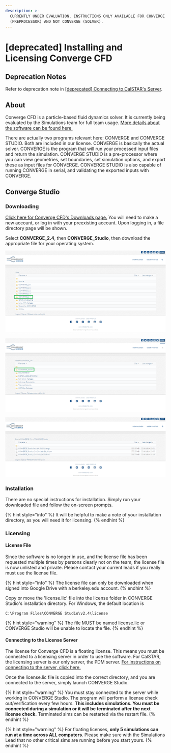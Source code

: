 ```yaml
---
description: >-
  CURRENTLY UNDER EVALUATION. INSTRUCTIONS ONLY AVAILABLE FOR CONVERGE STUDIO
  (PREPROCESSOR) AND NOT CONVERGE (SOLVER).
---
```


# \[deprecated\] Installing and Licensing Converge CFD

## Deprecation Notes

Refer to deprecation note in [\[deprecated\] Connecting to CalSTAR's Server](connecting-to-calstars-server.md).

## About

Converge CFD is a particle-based fluid dynamics solver. It is currently being evaluated by the Simulations team for full team usage. [More details about the software can be found here.](https://convergecfd.com/)

There are actually two programs relevant here: CONVERGE and CONVERGE STUDIO. Both are included in our license. CONVERGE is basically the actual solver. CONVERGE is the program that will run your processed input files and return the simulation. CONVERGE STUDIO is a pre-processor where you can view geometries, set boundaries, set simulation options, and export these as input files for CONVERGE. CONVERGE STUDIO is also capable of running CONVERGE in serial, and validating the exported inputs with CONVERGE.

## Converge Studio

### Downloading

[Click here for Converge CFD's Downloads page.](https://download.convergecfd.com/) You will need to make a new account, or log in with your preexisting account. Upon logging in, a file directory page will be shown.

Select **CONVERGE\_2.4**, then **CONVERGE\_Studio**, then download the appropriate file for your operating system. 

![File directory page, with CONVERGE\_2.4 highlighted](../../../.gitbook/assets/converge-root.PNG)

![Screen after first selection, with next link CONVERGE\_Studio highlighted](../../../.gitbook/assets/converge-first.PNG)

![Final selection screen](../../../.gitbook/assets/converge-final.PNG)

### Installation

There are no special instructions for installation. Simply run your downloaded file and follow the on-screen prompts. 

{% hint style="info" %}
It will be helpful to make a note of your installation directory, as you will need it for licensing.
{% endhint %}

### Licensing

#### License File

Since the software is no longer in use, and the license file has been requested multiple times by persons clearly not on the team, the license file is now unlisted and private. Please contact your current leads if you really must use the license file.

{% hint style="info" %}
The license file can only be downloaded when signed into Google Drive with a berkeley.edu account.
{% endhint %}

Copy or move the 'license.lic' file into the license folder in CONVERGE Studio's installation directory. For Windows, the default location is

```text
C:\Program Files\CONVERGE Studio\v2.4\license
```

{% hint style="warning" %}
The file MUST be named license.lic or CONVERGE Studio will be unable to locate the file.
{% endhint %}

#### Connecting to the License Server

The license for Converge CFD is a floating license. This means you must be connected to a licensing server in order to use the software. For CalSTAR, the licensing server is our only server, the PDM server. [For instructions on connecting to the server, click here.](https://calstar.gitbook.io/docs/tutorials/software/connecting-to-calstars-server)

Once the license.lic file is copied into the correct directory, and you are connected to the server, simply launch CONVERGE Studio. 

{% hint style="warning" %}
You must stay connected to the server while working in CONVERGE Studio. The program will perform a license check out/verification every few hours. **This includes simulations. You must be connected during a simulation or it will be terminated after the next license check.** Terminated sims can be restarted via the restart file.
{% endhint %}

{% hint style="warning" %}
For floating licenses, **only 5 simulations can run at a time across ALL computers**. Please make sure with the Simulations Lead that no other critical sims are running before you start yours.
{% endhint %}




